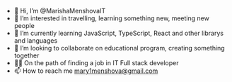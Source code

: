 - 👋 Hi, I’m @MarishaMenshovaIT
- 👀 I’m interested in travelling, learning something new, meeting new people
- 🌱 I’m currently learning JavaScript, TypeScript, React and other librarys and languages
- 💞️ I’m looking to collaborate on educational program, creating something together
- 👩‍💻 On the path of finding a job in IT Full stack developer
- 📫 How to reach me mary1menshova@gmail.com

<!---
MarishaMenshovaIT/MarishaMenshovaIT is a ✨ special ✨ repository because its `README.md` (this file) appears on your GitHub profile.
You can click the Preview link to take a look at your changes.
--->
